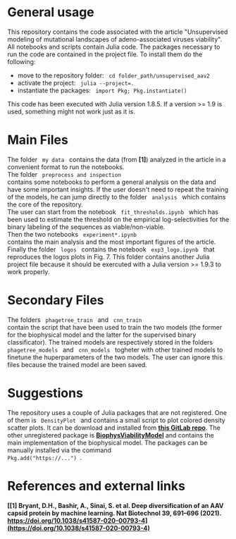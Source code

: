 # General usage

This repository contains the code associated with the article "Unsupervised modeling of mutational landscapes of adeno-associated viruses viability". <br>
All notebooks and scripts contain Julia code. The packages necessary to run the code are contained in the project file. To install them do the following:
<ul>
    <li> move to the repository folder: <code> cd folder_path/unsupervised_aav2 </code> </li>
    <li> activate the project: <code> julia --project=. </code> </li>
    <li> instantiate the packages: <code> import Pkg; Pkg.instantiate() </code> </li>
</ul>
This code has been executed with Julia version 1.8.5. If a version >= 1.9 is used, something might not work just as it is.

# Main Files

The folder <code> my data </code> contains the data (from **[1]**) analyzed in the article in a convenient format to run the notebooks.<br>
The folder <code> preprocess and inspection </code> contains some notebooks to perform a general analysis on the data and have some important insights.
If the user doesn't need to repeat the training of the models, he can jump directly to the folder <code> analysis </code> which contains the core of the repository. <br>
The user can start from the notebook <code> fit_thresholds.ipynb </code> which has been used to estimate the threshold on the empirical log-selectivities for the binary labeling of the sequences as viable/non-viable.<br>
Then the two notebooks <code> experiment*.ipynb </code> contains the main analysis and the most important figures of the article. <br>
Finally the folder <code> logos </code> contains the notebook <code> exp3_logo.ipynb </code> that reproduces the logos plots in Fig. 7. This folder contains another Julia project file because it should be exercuted with a Julia version >= 1.9.3 to work properly.

# Secondary Files

The folders <code> phagetree_train </code> and <code> cnn_train </code> contain the script that have been used to train the two models (the former for the biophysical model and the latter for the supervised binary classificator). The trained models are respectively stored in the folders <code> phagetree_models </code> and <code> cnn_models </code> togheter with other trained models to finetune the huperparameters of the two models. The user can ignore this files because the trained model are been saved.

# Suggestions

The repository uses a couple of Julia packages that are not registered. One of them is <code> DensityPlot </code> and contains a small script to plot colored density scatter plots. It can be download and installed from **[this GitLab repo](https://gitlab.com/matteo.deleonardis2/densityplot.git)**. The other unregistered package is **[BiophysViabilityModel](https://github.com/uguzzoni/BiophysViabilityModel.git)** and contains the main implementation of the biophysical model. The packages can be manually installed via the command <code> Pkg.add("https://...") </code>. <br>

# References and external links

**[[1] Bryant, D.H., Bashir, A., Sinai, S. et al. Deep diversification of an AAV capsid protein by machine learning. Nat Biotechnol 39, 691–696 (2021). https://doi.org/10.1038/s41587-020-00793-4](https://doi.org/10.1038/s41587-020-00793-4)**
